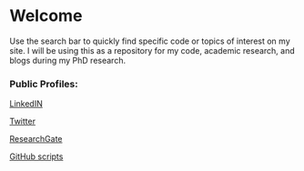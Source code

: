 # Welcome

Use the search bar to quickly find specific code or topics of interest on my site. I will be using this as a repository for my code, academic research, and blogs during my PhD research.

### Public Profiles:

<a href="https://www.linkedin.com/in/tacazares">LinkedIN</a>

<a href="https://twitter.com/tareian_it_up">Twitter</a>

<a href="https://www.researchgate.net/profile/Tareian_Cazares">ResearchGate</a>

<a href="https://github.com/tacazares/scripts">GitHub scripts</a>

